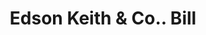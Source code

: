 ---
doi: 10.7916/D88P7BHX
date_other: '1880'
date_other_textual: 1880-1889
form: printed ephemera
genre:
- Invoices
name:
- Edson Keith & Co.
object_in_context_url: https://biggert.cul.columbia.edu/items/view/ave_biggert_00180
subject_hierarchical_geographic:
- Chicago, Illinois, United States
subject_name:
- Edson Keith & Co.
title: Edson Keith & Co.. Bill
sort_title: Edson Keith & Co.. Bill
call_number: ave_biggert_00180
coordinates:
- 41.83694444444445,-87.68472222222222
pid: ave_biggert_00180
identifiers: ave_biggert_00180
permalink: /biggert/ave_biggert_00180/
layout: iiif-image-page
---